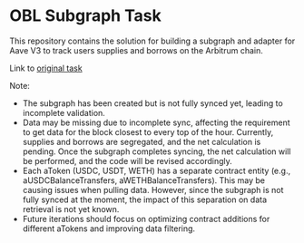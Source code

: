 # OBL Subgraph Task

This repository contains the solution for building a subgraph and adapter for Aave V3 to track users supplies and borrows on the Arbitrum chain.

Link to [original task](https://docs.google.com/document/d/1wcfS3EdAUAuwB5Eczrz6gQ5Db3yJVhsLyxYntkpJBmk/edit)

Note:
- The subgraph has been created but is not fully synced yet, leading to incomplete validation.
- Data may be missing due to incomplete sync, affecting the requirement to get data for the block closest to every top of the hour. Currently, supplies and borrows are segregated, and the net calculation is pending. Once the subgraph completes syncing, the net calculation will be performed, and the code will be revised accordingly.
- Each aToken (USDC, USDT, WETH) has a separate contract entity (e.g., aUSDCBalanceTransfers, aWETHBalanceTransfers). This may be causing issues when pulling data. However, since the subgraph is not fully synced at the moment, the impact of this separation on data retrieval is not yet known.
- Future iterations should focus on optimizing contract additions for different aTokens and improving data filtering.

